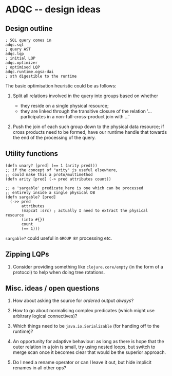 # ADQC -- design ideas

## Design outline

    ; SQL query comes in
    adqc.sql
    ; query AST
    adqc.lqp
    ; initial LQP
    adqc.optimizer
    ; optimised LQP
    adqc.runtime.ogsa-dai
    ; sth digestible to the runtime

The basic optimisation heuristic could be as follows:

1. Split all relations involved in the query into groups based on whether
   * they reside on a single physical resource;
   * they are linked through the transitive closure of the relation
     '... participates in a non-full-cross-product join with ...'

2. Push the join of each such group down to the physical data resource; if cross
   products need to be formed, have our runtime handle that towards the end of
   the processing of the query.

## Utility functions

    (defn unary? [pred] (== 1 (arity pred)))
    ;; if the concept of "arity" is useful elsewhere,
    ;; could make this a proto/multimethod
    (defn arity [pred] (-> pred attributes count))

    ;; a 'sargable' predicate here is one which can be processed
    ;; entirely inside a single physical DB
    (defn sargable? [pred]
      (->> pred
           attributes
           (mapcat :src) ; actually I need to extract the physical resource
           (into #{})
           count
           (== 1)))

`sargable?` could useful in `GROUP BY` processing etc.

## Zipping LQPs

1. Consider providing something like `clojure.core/empty` (in the form of
   a protocol) to help when doing tree rotations.

## Misc. ideas / open questions

1. How about asking the source for *ordered* output *always*?

2. How to go about normalising complex predicates (which might use arbitrary
   logical connectives)?

3. Which things need to be `java.io.Serializable` (for handing off to
   the runtime)?

4. An opportunity for adaptive behaviour: as long as there is hope that the
   outer relation in a join is small, try using nested loops, but switch to
   merge scan once it becomes clear that would be the superior approach.

5. Do I need a rename operator or can I leave it out, but hide implicit renames
   in all other ops?
